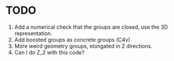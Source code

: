 # TODO

1. Add a numerical check that the groups are closed, use the 3D representation.
2. Add boosted groups as concrete groups (C4v)
3. More weird geometry groups, elongated in 2 directions.
4. Can I do Z_2 with this code?

